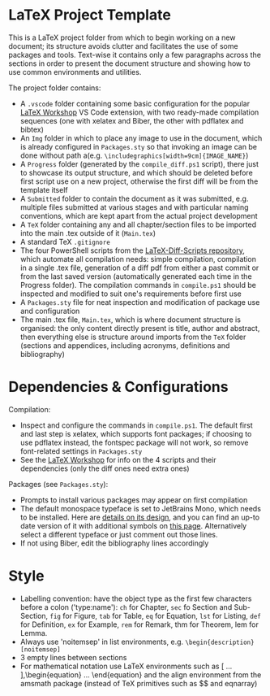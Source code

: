LaTeX Project Template
===

This is a LaTeX project folder from which to begin working on a new document;
its structure avoids clutter and facilitates the use of some packages and tools.
Text-wise it contains only a few paragraphs across the sections in order to present the document structure and showing how to use common environments and utilities.

The project folder contains:

- A `.vscode` folder containing some basic configuration for the popular [LaTeX Workshop](https://marketplace.visualstudio.com/items?itemName=James-Yu.latex-workshop) VS Code extension, with two ready-made compilation sequences (one with xelatex and Biber, the other with pdflatex and bibtex)
- An `Img` folder in which to place any image to use in the document, which is already configured in `Packages.sty` so that invoking an image can be done without path a(e.g. `\includegraphics[width=9cm]{IMAGE_NAME}`)
- A `Progress` folder (generated by the `compile_diff.ps1` script), there just to showcase its output structure, and which should be deleted before first script use on a new project, otherwise the first diff will be from the template itself
- A `Submitted` folder to contain the document as it was submitted, e.g. multiple files submitted at various stages and with particular naming conventions, which are kept apart from the actual project development
- A `TeX` folder containing any and all chapter/section files to be imported into the main .tex outside of it (`Main.tex`)
- A standard TeX `.gitignore`
- The four PowerShell scripts from the [LaTeX-Diff-Scripts repository](https://github.com/T-Flet/LaTeX-Diff-Scripts), which automate all compilation needs: simple compilation, compilation in a single .tex file, generation of a diff pdf from either a past commit or from the last saved version (automatically generated each time in the Progress folder). The compilation commands in `compile.ps1` should be inspected and modified to suit one's requirements before first use
- A `Packages.sty` file for neat inspection and modification of package use and configuration
- The main .tex file, `Main.tex`, which is where document structure is organised: the only content directly present is title, author and abstract, then everything else is structure around imports from the `TeX` folder (sections and appendices, including acronyms, definitions and bibliography)



Dependencies & Configurations
===

Compilation:
- Inspect and configure the commands in `compile.ps1`. The default first and last step is xelatex, which supports font packages; if choosing to use pdflatex instead, the fontspec package will not work, so remove font-related settings in `Packages.sty`
- See the [LaTeX Workshop](https://marketplace.visualstudio.com/items?itemName=James-Yu.latex-workshop) for info on the 4 scripts and their dependencies (only the diff ones need extra ones)

Packages (see `Packages.sty`):
- Prompts to install various packages may appear on first compilation
- The default monospace typeface is set to JetBrains Mono, which needs to be installed.
Here are [details on its design](https://www.jetbrains.com/lp/mono/), and you can find an up-to date version of it with additional symbols on [this page](https://www.nerdfonts.com/font-downloads).
Alternatively select a different typeface or just comment out those lines.
- If not using Biber, edit the bibliography lines accordingly



Style
===

- Labelling convention: have the object type as the first few characters before a colon ('type:name'):
`ch` for Chapter, `sec` fo Section and Sub-Section, `fig` for Figure, `tab` for Table,
`eq` for Equation, `lst` for Listing, `def` for Definition, `ex` for Example, `rem` for Remark, thm for Theorem, lem for Lemma.
- Always use 'noitemsep' in list environments, e.g. `\begin{description}[noitemsep]`
- 3 empty lines between sections
- For mathematical notation use LaTeX environments such as \[ ... \],\begin{equation} ... \end{equation} and the align environment from the amsmath package (instead of TeX primitives such as $$ and eqnarray)


